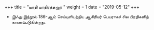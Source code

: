 ﻿+++
title = "மாதி மாதிரத்தனார்  "
weight = 1
date = "2019-05-12"
+++


-  இஃது இந்நூல் 186-ஆம் செய்யுளியற்றிய ஆசிரியர் பெயராகச் சில பிரதிகளிற் காணப்படுகின்றது. 
  
